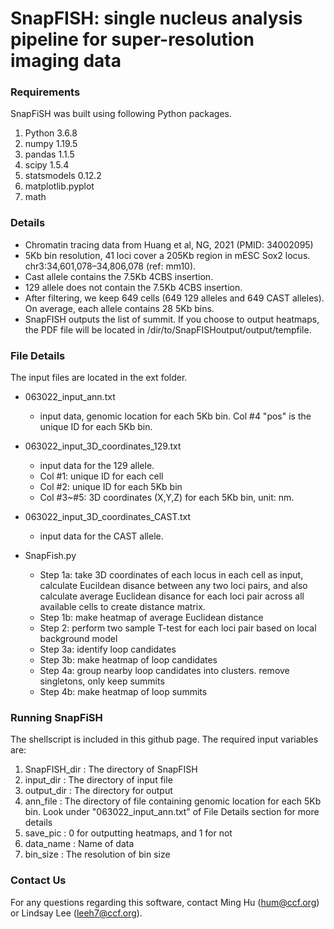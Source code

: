 # SnapFISH: single nucleus analysis pipeline for super-resolution imaging data


### Requirements
SnapFiSH was built using following Python packages.

1. Python 3.6.8
2. numpy 1.19.5
3. pandas 1.1.5
5. scipy 1.5.4
6. statsmodels 0.12.2
7. matplotlib.pyplot
8. math


### Details

- Chromatin tracing data from Huang et al, NG, 2021 (PMID: 34002095)
- 5Kb bin resolution, 41 loci cover a 205Kb region in mESC Sox2 locus. chr3:34,601,078–34,806,078 (ref: mm10).
- Cast allele contains the 7.5Kb 4CBS insertion.
- 129 allele does not contain the 7.5Kb 4CBS insertion. 
- After filtering, we keep 649 cells (649 129 alleles and 649 CAST alleles). On average, each allele contains 28 5Kb bins.
- SnapFISH outputs the list of summit. If you choose to output heatmaps, the PDF file will be located in /dir/to/SnapFISHoutput/output/tempfile. 

### File Details
The input files are located in the ext folder.

* 063022_input_ann.txt 
  * input data, genomic location for each 5Kb bin. Col #4 "pos" is the unique ID for each 5Kb bin.

* 063022_input_3D_coordinates_129.txt
  * input data for the 129 allele. 
  * Col #1: unique ID for each cell
  * Col #2: unique ID for each 5Kb bin
  * Col #3~#5: 3D coordinates (X,Y,Z) for each 5Kb bin, unit: nm.

* 063022_input_3D_coordinates_CAST.txt    
  * input data for the CAST allele. 

* SnapFish.py       
  * Step 1a: take 3D coordinates of each locus in each cell as input, calculate Eucildean disance between any two loci pairs, and also calculate average Euclidean disance for each loci pair across all available cells to create distance matrix.          
  * Step 1b: make heatmap of average Euclidean distance                       
  * Step 2: perform two sample T-test for each loci pair based on local background model               
  * Step 3a: identify loop candidates        
  * Step 3b: make heatmap of loop candidates               
  * Step 4a: group nearby loop candidates into clusters. remove singletons, only keep summits              
  * Step 4b: make heatmap of loop summits

### Running SnapFiSH

The shellscript is included in this github page. The required input variables are:

1. SnapFISH_dir : The directory of SnapFISH
2. input_dir : The directory of input file
3. output_dir : The directory for output
4. ann_file : The directory of file containing genomic location for each 5Kb bin. Look under "063022_input_ann.txt" of File Details section for more details 
5. save_pic : 0 for outputting heatmaps, and 1 for not
6. data_name : Name of data
7. bin_size : The resolution of bin size


### Contact Us
For any questions regarding this software, contact Ming Hu (hum@ccf.org) or Lindsay Lee (leeh7@ccf.org).
